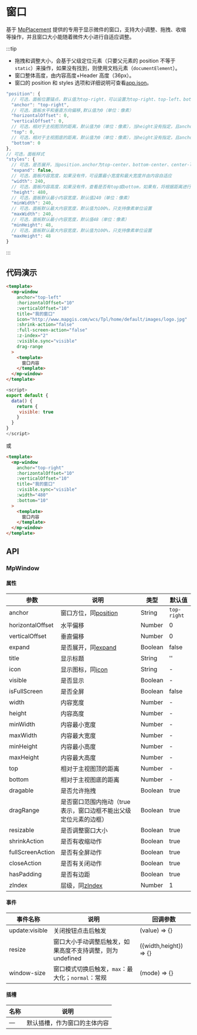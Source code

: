 # 窗口

基于 [MpPlacement](/zh/components/common/placement.html) 提供的专用于显示微件的窗口，支持大小调整、拖拽、收缩等操作，并且窗口大小能随着微件大小进行自适应调整。

:::tip

- 拖拽和调整大小，会基于父级定位元素（只要父元素的 position 不等于`static`）来操作，如果没有找到，则使用文档元素（`documentElement`）。
- 窗口整体高度，由内容高度+Header 高度（36px）。
- 窗口的 position 和 styles 选项和详细说明可查看[app.json](/zh/guide/introduction/config.html#app-json)。

```js
"position": {
  // 可选，面板位置锚点，默认值为top-right，可以设置为top-right、top-left、bottom-right、bottom-left、top-center、center-right、bottom-center、center-left、center-center
  "anchor": "top-right",
  // 可选，面板水平和垂直方向偏移,默认值为0（单位：像素）
  "horizontalOffset": 0,
  "verticalOffset": 0,
  // 可选，相对于主视图顶的距离，默认值为0（单位：像素），当height没有指定，且anchor为'bottom-left', 'bottom-right', 'bottom-center'时生效
  "top": 0,
  // 可选，相对于主视图底的距离，默认值为0（单位：像素），当height没有指定，且anchor为'top-left', 'top-right', 'top-center'时生效
  "bottom": 0
},
// 可选，面板样式
"styles": {
  // 可选，是否展开，当position.anchor为top-center、bottom-center、center-left、center-right、center-center时生效
  "expand": false,
  // 可选，面板内容宽度，如果没有传，可设置最小宽度和最大宽度并由内容自适应
  "width": 240,
  // 可选，面板内容高度，如果没有传，查看是否有top或bottom，如果有，将根据距离进行自适应，如果也没有，可设置最小高度和最大高度并由内容自适应
  "height": 480,
  // 可选，面板默认最小内容宽度，默认值240（单位：像素）
  "minWidth": 240,
  // 可选，面板默认最大内容宽度，默认值为100%，只支持像素单位设置
  "maxWidth": 240,
  // 可选，面板默认最小内容宽度，默认值48（单位：像素）
  "minHeight": 48,
  // 可选，面板默认最大内容宽度，默认值为100%，只支持像素单位设置
  "maxHeight": 48
}
```

:::

## 代码演示

```html
<template>
  <mp-window
    anchor="top-left"
    :horizontalOffset="10"
    :verticalOffset="10"
    title="我的窗口"
    icon="http://www.mapgis.com/wcs/Tpl/home/default/images/logo.jpg"
    :shrink-action="false"
    :full-screen-action="false"
    :z-index="2"
    :visible.sync="visible"
    drag-range
  >
    <template>
      窗口内容
    </template>
  </mp-window>
</template>
```

```js
<script>
export default {
  data() {
    return {
     visible: true
    }
  }
}
</script>
```

或

```html
<template>
  <mp-window
    anchor="top-right"
    :horizontalOffset="10"
    :verticalOffset="10"
    title="我的窗口"
    :visible.sync="visible"
    :width="480"
    :bottom="10"
  >
    <template>
      窗口内容
    </template>
  </mp-window>
</template>
```

## API

### MpWindow

#### 属性

| 参数             | 说明                                                              | 类型    | 默认值      |
| ---------------- | ----------------------------------------------------------------- | ------- | ----------- |
| anchor           | 窗口方位，同[position](/zh/components/placement.html#mpplacement) | String  | `top-right` |
| horizontalOffset | 水平偏移                                                          | Number  | 0           |
| verticalOffset   | 垂直偏移                                                          | Number  | 0           |
| expand           | 是否展开，同[expand](/zh/components/placement.html#mpplacement)   | Boolean | false       |
| title            | 显示标题                                                          | String  | ''          |
| icon             | 显示图标，同[icon](/zh/components/icon.html#mpicon)               | String  | -           |
| visible          | 是否显示                                                          | Boolean | -           |
| isFullScreen     | 是否全屏                                                          | Boolean | false       |
| width            | 内容宽度                                                          | Number  | -           |
| height           | 内容高度                                                          | Number  | -           |
| minWidth         | 内容最小宽度                                                      | Number  | -           |
| maxWidth         | 内容最大宽度                                                      | Number  | -           |
| minHeight        | 内容最小高度                                                      | Number  | -           |
| maxHeight        | 内容最大高度                                                      | Number  | -           |
| top              | 相对于主视图顶的距离                                              | Number  | -           |
| bottom           | 相对于主视图底的距离                                              | Number  | -           |
| dragable         | 是否允许拖拽                                                      | Boolean | true        |
| dragRange        | 是否窗口范围内拖动（true 表示，窗口边框不能出父级定位元素的边框） | Boolean | true        |
| resizable        | 是否调整窗口大小                                                  | Boolean | true        |
| shrinkAction     | 是否有收缩动作                                                    | Boolean | true        |
| fullScreenAction | 是否有全屏动作                                                    | Boolean | true        |
| closeAction      | 是否有关闭动作                                                    | Boolean | true        |
| hasPadding       | 是否有边距                                                        | Boolean | true        |
| zIndex           | 层级，同[zIndex](/zh/components/placement.html#mpplacement)       | Number  | 1           |

#### 事件

| 事件名称       | 说明                                                       | 回调参数               |
| -------------- | ---------------------------------------------------------- | ---------------------- |
| update:visible | 关闭按钮点击后触发                                         | (value) => {}          |
| resize         | 窗口大小手动调整后触发，如果高度不支持调整，则为 undefined | ({width,height}) => {} |
| window-size    | 窗口模式切换后触发，`max`：最大化；`normal`：常规          | (mode) => {}           |

#### 插槽

| 名称 | 说明                         |
| ---- | ---------------------------- |
| —    | 默认插槽，作为窗口的主体内容 |
